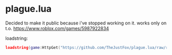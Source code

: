 # plague.lua
Decided to make it public because i've stopped working on it.
works only on t.o.
https://www.roblox.com/games/5987922834

loadstring:
```lua
loadstring(game:HttpGet("https://github.com/TheJustFox/plague.lua/raw/refs/heads/main/new.lua"))()
```
